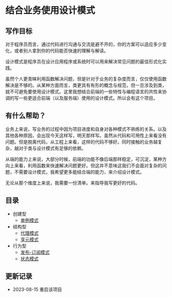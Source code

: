 # 结合业务使用设计模式

## 写作目标

对于程序员而言，通过代码进行沟通与交流是避不开的，你的方案可以适应多少变化，或者别人拿到你的代码能否快速的理解与解读。

设计模式是程序员在设计应用程序或系统时可以用来解决常见问题的最佳形式化实践。

虽然个人更青睐利用函数解决问题，但是针对于业务的复杂度而言，仅仅使用函数解决是不够的。从某种方面而言，类更具有有形的概念与规范，但一旦涉及到类，就不可避免要使用设计模式。这里我想结合前端的一些特性与编程语言的共性来协调的写一些更适合前端（以及服务端）使用的设计模式。所以会有这个项目。

## 有什么帮助？

业务上来说，写业务的过程中因为项目进度和自身对各种模式不熟练的关系。以及其他各种原因，会出现今天这样写，明天那样写。虽然从代码和可用性上来看没有问题。但是脱离代码，从工程上来看，这样的代码不够好。同时接触的业务越复杂，越对于类与设计模式有足够的依赖。

从端的能力上来说，大部分时候，前端的功能不像后端那样稳定，可沉淀，某种方向上来看，利用函数来快速解决问题更好。但这并不意味这我们不会面对复杂的问题，不需要设计模式，我希望更多能结合端的能力，来介绍设计模式。

无论从那个维度上来说，我需要一份清单。来指导我写更好的代码。
## 目录
- 创建型
    - [单例模式](https://github.com/wsafight/design-patterns-implemented/blob/master/create/singleton.md)
- 结构型
    - [代理模式](https://github.com/wsafight/design-patterns-implemented/blob/master/structure/proxy.md)
    - [享元模式](https://github.com/wsafight/design-patterns-implemented/blob/master/structure/flyweight.md)
- 行为型
    - [发布-订阅模式](https://github.com/wsafight/design-patterns-implemented/blob/master/behavioral/pub-sub.md)
    - [状态模式](https://github.com/wsafight/design-patterns-implemented/blob/master/behavioral/state.md)

## 更新记录
- 2023-08-15 重启该项目

